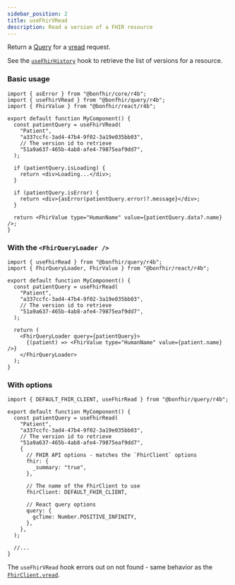 ```yaml
---
sidebar_position: 2
title: useFhirVRead
description: Read a version of a FHIR resource
---
```


Return a [Query](https://tanstack.com/query/latest/docs/react/guides/queries) for a
[vread](https://hl7.org/fhir/http.html#vread) request.

See the [`useFhirHistory`](/packages/query/queries/use-fhir-history) hook to retrieve the list of versions for a resource.

### Basic usage

```tsx
import { asError } from "@bonfhir/core/r4b";
import { useFhirVRead } from "@bonfhir/query/r4b";
import { FhirValue } from "@bonfhir/react/r4b";

export default function MyComponent() {
  const patientQuery = useFhirVRead(
    "Patient",
    "a337ccfc-3ad4-47b4-9f02-3a19e035bb03",
    // The version id to retrieve
    "51a9a637-465b-4ab8-afe4-79875eaf9dd7",
  );

  if (patientQuery.isLoading) {
    return <div>Loading...</div>;
  }

  if (patientQuery.isError) {
    return <div>{asError(patientQuery.error)?.message}</div>;
  }

  return <FhirValue type="HumanName" value={patientQuery.data?.name} />;
}
```

### With the `<FhirQueryLoader />`

```tsx
import { useFhirRead } from "@bonfhir/query/r4b";
import { FhirQueryLoader, FhirValue } from "@bonfhir/react/r4b";

export default function MyComponent() {
  const patientQuery = useFhirRead(
    "Patient",
    "a337ccfc-3ad4-47b4-9f02-3a19e035bb03",
    // The version id to retrieve
    "51a9a637-465b-4ab8-afe4-79875eaf9dd7",
  );

  return (
    <FhirQueryLoader query={patientQuery}>
      {(patient) => <FhirValue type="HumanName" value={patient.name} />}
    </FhirQueryLoader>
  );
}
```

### With options

```tsx
import { DEFAULT_FHIR_CLIENT, useFhirRead } from "@bonfhir/query/r4b";

export default function MyComponent() {
  const patientQuery = useFhirRead(
    "Patient",
    "a337ccfc-3ad4-47b4-9f02-3a19e035bb03",
    // The version id to retrieve
    "51a9a637-465b-4ab8-afe4-79875eaf9dd7",
    {
      // FHIR API options - matches the `FhirClient` options
      fhir: {
        _summary: "true",
      },

      // The name of the FhirClient to use
      fhirClient: DEFAULT_FHIR_CLIENT,

      // React query options
      query: {
        gcTime: Number.POSITIVE_INFINITY,
      },
    },
  );

  //...
}
```

The `useFhirVRead` hook errors out on not found - same behavior as the [`FhirClient.vread`](/packages/core/fhir-client#crud).
